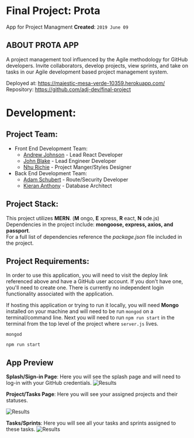 # Final Project: Prota
App for Project Managment
**Created**: `2019 June 09`

## ABOUT PROTA APP
A project management tool influenced by the Agile methodology for GitHub developers. Invite collaborators, develop projects, view sprints, and take on tasks in our Agile development based project management system. 

Deployed at: https://majestic-mesa-verde-10359.herokuapp.com/  
Repository: https://github.com/adj-dev/final-project  

# Development:
## Project Team:
* Front End Development Team:
    * [Andrew Johnson](https://github.com/adj-dev) - Lead React Developer
    * [John Blake](https://github.com/johniblake) - Lead Engineer Developer
    * [Nhu Richie](https://github.com/nhurichie) - Project Manger/Styles Designer
* Back End Development Team:
    * [Adam Schubert](https://github.com/leavinit) - Route/Security Developer
    * [Kieran Anthony](https://github.com/zekkxx) - Database Architect

## Project Stack:
This project utilizes __MERN__. (__M__ ongo, __E__ xpress, __R__ eact, __N__ ode.js)  
Dependencies in the project include:
__mongoose, express, axios, and passport__.  
For a full list of dependencies reference the _package.json_ file included in the project.

## Project Requirements:
In order to use this application, you will need to visit the deploy link referenced above and have a GitHub user account. If you don't have one, you'll need to create one. There is currently no independent login functionality associated with the application.  

If hosting this application or trying to run it locally, you will need __Mongo__ installed on your machine and will need to be run `mongod` on a terminal/command line. Next you will need to run `npm run start` in the terminal from the top level of the project where `server.js` lives.  
```
mongod
```

```
npm run start
```

## App Preview

**Splash/Sign-in Page**: Here you will see the splash page and will need to log-in with your GitHub credentials.
 ![Results]()

 **Project/Tasks Page**: Here you will see your assigned projects and their statuses.

 ![Results]() 

 **Tasks/Sprints**: Here you will see all your tasks and sprints assigned to these tasks.
 ![Results]()

